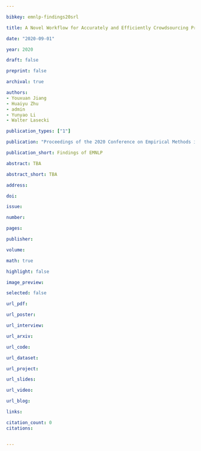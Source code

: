 ```yaml
---

bibkey: emnlp-findings20srl

title: A Novel Workflow for Accurately and Efficiently Crowdsourcing Predicate Senses and Argument Labels

date: "2020-09-01"

year: 2020

draft: false

preprint: false

archival: true

authors: 
- Youxuan Jiang
- Huaiyu Zhu
- admin
- Yunyao Li
- Walter Lasecki

publication_types: ["1"]

publication: "Proceedings of the 2020 Conference on Empirical Methods in Natural Language Processing: Findings"

publication_short: Findings of EMNLP

abstract: TBA

abstract_short: TBA

address: 

doi: 

issue: 

number: 

pages: 

publisher: 

volume: 

math: true

highlight: false

image_preview: 

selected: false

url_pdf: 

url_poster: 

url_interview: 

url_arxiv: 

url_code: 

url_dataset: 

url_project: 

url_slides: 

url_video: 

url_blog: 

links: 

citation_count: 0
citations:


---
```

